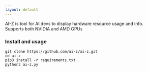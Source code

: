 ```yaml
---
layout: default
---
```


AI-Z is tool for AI devs to display hardware resource usage and info. Supports both NVIDIA and AMD GPUs

### Install and usage
```
git clone https://github.com/ai-z/ai-z.git
cd ai-z
pip3 install -r requirements.txt
python3 ai-z.py
```
